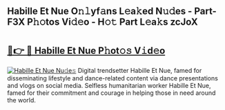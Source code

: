 ## Habille Et Nue O𝚗𝚕yf𝚊ns L𝚎a𝚔ed N𝚞𝚍es - Part-F3X P𝚑𝚘tos Vi𝚍𝚎o - H𝚘𝚝 Part L𝚎a𝚔s zcJoX

# <h2><a href="http://kf03ej.oniu.top/?m=Habille+Et+Nue">🔗👉 🔴 Habille Et Nue P𝚑ot𝚘𝚜 V𝚒d𝚎o</a></h2>

[![Habille Et Nue Nu𝚍e𝚜](https://i.imgur.com/0qMVB7G.gif)](http://kf03ej.oniu.top/?m=Habille+Et+Nue)
Digital trendsetter Habille Et Nue, famed for disseminating lifestyle and dance-related content via dance presentations and vlogs on social media. Selfless humanitarian worker Habille Et Nue, famed for their commitment and courage in helping those in need around the world.  
